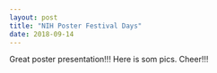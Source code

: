 ```yaml
---
layout: post
title: "NIH Poster Festival Days"
date: 2018-09-14
---
```

Great poster presentation!!!
Here is som pics. 
Cheer!!!
